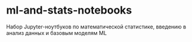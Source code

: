 # ml-and-stats-notebooks
Набор Jupyter-ноутбуков по математической статистике, введению в анализ данных и базовым моделям ML
